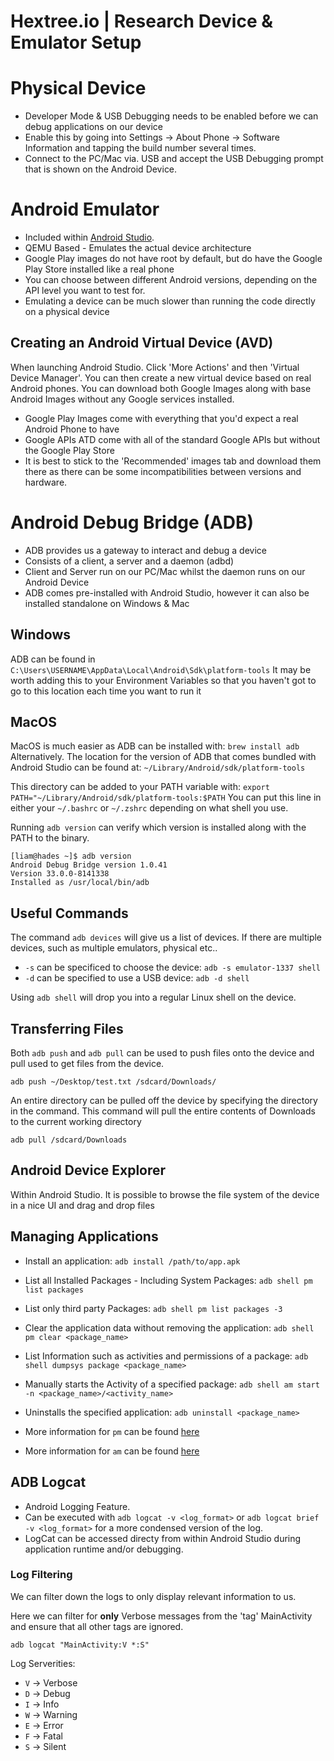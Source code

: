 # Hextree.io | Research Device & Emulator Setup

# Physical Device

- Developer Mode & USB Debugging needs to be enabled before we can debug applications on our device
- Enable this by going into Settings -> About Phone -> Software Information and tapping the build number several times.
- Connect to the PC/Mac via. USB and accept the USB Debugging prompt that is shown on the Android Device.

# Android Emulator

- Included within [Android Studio](https://developer.android.com/studio).
- QEMU Based - Emulates the actual device architecture
- Google Play images do not have root by default, but do have the Google Play Store installed like a real phone
- You can choose between different Android versions, depending on the API level you want to test for.
- Emulating a device can be much slower than running the code directly on a physical device

## Creating an Android Virtual Device (AVD)

When launching Android Studio. Click 'More Actions' and then 'Virtual Device Manager'. You can then create a new virtual device based on real Android phones.
You can download both Google Images along with base Android Images without any Google services installed.

- Google Play Images come with everything that you'd expect a real Android Phone to have
- Google APIs ATD come with all of the standard Google APIs but without the Google Play Store
- It is best to stick to the 'Recommended' images tab and download them there as there can be some incompatibilities between versions and hardware.

# Android Debug Bridge (ADB)

- ADB provides us a gateway to interact and debug a device
- Consists of a client, a server and a daemon (adbd)
- Client and Server run on our PC/Mac whilst the daemon runs on our Android Device
- ADB comes pre-installed with Android Studio, however it can also be installed standalone on Windows & Mac

## Windows

ADB can be found in `C:\Users\USERNAME\AppData\Local\Android\Sdk\platform-tools`
It may be worth adding this to your Environment Variables so that you haven't got to go to this location each time you want to run it

## MacOS

MacOS is much easier as ADB can be installed with: `brew install adb`
Alternatively. The location for the version of ADB that comes bundled with Android Studio can be found at: `~/Library/Android/sdk/platform-tools`

This directory can be added to your PATH variable with: `export PATH="~/Library/Android/sdk/platform-tools:$PATH`
You can put this line in either your `~/.bashrc` or `~/.zshrc` depending on what shell you use.

Running `adb version` can verify which version is installed along with the PATH to the binary.

```
[liam@hades ~]$ adb version
Android Debug Bridge version 1.0.41
Version 33.0.0-8141338
Installed as /usr/local/bin/adb
```

## Useful Commands

The command `adb devices` will give us a list of devices. If there are multiple devices, such as multiple emulators, physical etc..

- `-s` can be specificed to choose the device: `adb -s emulator-1337 shell`
- `-d` can be specified to use a USB device: `adb -d shell`

Using `adb shell` will drop you into a regular Linux shell on the device.

## Transferring Files

Both `adb push` and `adb pull` can be used to push files onto the device and pull used to get files from the device.

```
adb push ~/Desktop/test.txt /sdcard/Downloads/
```

An entire directory can be pulled off the device by specifying the directory in the command. This command will pull the entire contents of Downloads to the current working directory

```
adb pull /sdcard/Downloads
```

## Android Device Explorer

Within Android Studio. It is possible to browse the file system of the device in a nice UI and drag and drop files


## Managing Applications

- Install an application: `adb install /path/to/app.apk`
- List all Installed Packages - Including System Packages: `adb shell pm list packages`
- List only third party Packages: `adb shell pm list packages -3`
- Clear the application data without removing the application: `adb shell pm clear <package_name>`
- List Information such as activities and permissions of a package: `adb shell dumpsys package <package_name>`
- Manually starts the Activity of a specified package: `adb shell am start -n <package_name>/<activity_name>`
- Uninstalls the specified application: `adb uninstall <package_name>`

- More information for `pm` can be found [here](https://developer.android.com/tools/adb#pm)
- More information for `am` can be found [here](https://developer.android.com/tools/adb#am)


## ADB Logcat

- Android Logging Feature.
- Can be executed with `adb logcat -v <log_format>` or `adb logcat brief -v <log_format>` for a more condensed version of the log.
- LogCat can be accessed directy from within Android Studio during application runtime and/or debugging.

### Log Filtering

We can filter down the logs to only display relevant information to us.

Here we can filter for **only** Verbose messages from the 'tag' MainActivity and ensure that all other tags are ignored.

```
adb logcat "MainActivity:V *:S"
```

Log Serverities:

- `V` -> Verbose
- `D` -> Debug
- `I` -> Info
- `W` -> Warning
- `E` -> Error
- `F` -> Fatal
- `S` -> Silent


